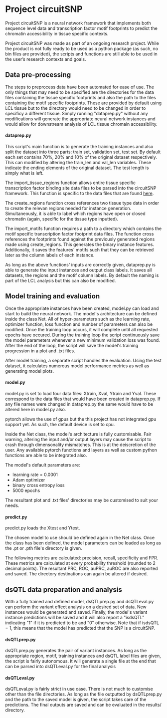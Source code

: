 # Project circuitSNP

Project circuitSNP is a neural network framework that implements both sequence level data and transcription factor motif footprints to predict the chromatin accessibility in tissue specific contexts.

Project circuitSNP was made as part of an ongoing research project. While the product is not fully ready to be used as a python package (as such, no bin files are provided), the scripts and functions are still able to be used in the user’s research contexts and goals.

## Data pre-processing

The steps to preprocess data have been automated for ease of use. The only things that may need to be specified are the directories for the data files containing the tissue specific footprints and also the path to the files containing the motif specific footprints. These are provided by default using LCL tissue but to the directory would need to be changed in order to specificy a different tissue. Simply running "dataprep.py" without any modifications will generate the appropriate neural network instances and would allow for downstream analysis of LCL tissue chromain accessibility.

#### dataprep.py

This script's main function is to generate the training instances and also split the dataset into three parts: train set, validation set, test set. By default each set contains 70%, 20% and 10% of the original dataset respectively. This can modified by altering the train_len and val_len variables. These indicate the ending elements of the original dataset. The test length is simply what is left.

The import_tissue_regions function allows entire tissue specific transcription factor binding site data files to be parsed into the circuitSNP framework. This function is specific to the data files that are found [here](http://genome.grid.wayne.edu/centisnps/).

The create_regions function cross references two tissue type data in order to create the relevan regions needed for instance generation. Simultaneously, it is able to label which regions have open or closed chromatin (again, specific for the tissue type inputted).

The import_motifs function requires a path to a directory which contains the motif specific transcription factor footprint data files. The function cross references the footprints found against the previously generated regions made using create_regions. This generates the binary instance features. Additionally, it saves the features' motifs such that they can be retrieved later as the column labels of each instance.

As long as the above functions' inputs are correctly given, dataprep.py is able to generate the input instances and output class labels. It saves all datasets, the regions and the motif column labels. By default the naming is part of the LCL analysis but this can also be modified.

## Model training and evaluation

Once the appropriate instances have been created, model.py can load and start to build the neural network. The model's architecture can be defined inside the class Net. All of hyper-parameters such as the learning rate, optimizer function, loss function and number of parameters can also be modified. Once the training loop occurs, it will complete until all requested epochs have occured. During the training loop the script continuously save the model parameters whenever a new minimum validation loss was found. After the end of the loop, the script will save the model's training progression in a plot and .txt files.

After model training, a separate script handles the evaluation. Using the test dataset, it calculates numerous model performance metrics as well as generating model plots.

#### model.py

model.py is set to load four data files: Xtrain, Xval, Ytrain and Yval. These correspond to the data files that would have been created in dataprep.py. If any file names were changed in dataprep.py the same would have to be altered here in model.py also.

pytorch allows the use of gpus but the this project has not integrated gpu support yet. As such, the default device is set to cpu.

Inside the Net class, the model's architecture is fully customisable. Fair warning, altering the input and/or output layers may cause the script to crash through dimensonality mismatches. This is at the deiscretion of the user. Any available pytorch functions and layers as well as custom python functions are able to be integrated also.

The model's default parameters are:
- learning rate = 0.0001
- Adam optimizer
- binary cross entropy loss
- 5000 epochs

The resultant plot and .txt files' directories may be customised to suit your needs.

#### predict.py

predict.py loads the Xtest and Ytest.

The chosen model to use should be defined again in the Net class. Once the class has been defined, the model parameters can be loaded as long as the .pt or .pth file's directory is given.

The following metrics are calculated: precision, recall, specificity and FPR. These metrics are calculated at every probability threshold (rounded to 2 decimal points). The resultant PRC, ROC, auPRC, auROC are also reported and saved. The directory destinations can again be altered if desired.

## dsQTL data preparation and analysis

With a fully trained and defined model, dsQTLprep.py and dsQTLeval.py can perform the variant effect analysis on a desired set of data. New instances would be generated and saved. Finally, the model's variant instance predictions will be saved and it will also report a "isdsQTL" indicating "1" if it is predicted to be and "0" otherwise. Note that if isdsQTL = 1, this means that the model has predicted that the SNP is a circuitSNP.

#### dsQTLprep.py

dsQTLprep.py generates the pair of variant instances. As long as the appropriate region, motif, training instances and dsQTL label files are given, the script is fairly autonomous. It will generate a single file at the end that can be parsed into dsQTLeval.py for the final analysis

#### dsQTLeval.py

dsQTLeval.py is fairly strict in use case. There is not much to customise other than the file directories. As long as the file outputted by dsQTLprep.py and the path to the saved model is given, the script takes care of the predictions. The final outputs are saved and can be evaluated in the results/ directory.

